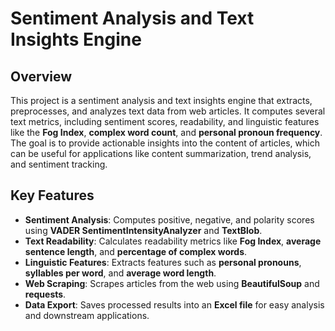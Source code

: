 # Sentiment Analysis and Text Insights Engine

## Overview
This project is a sentiment analysis and text insights engine that extracts, preprocesses, and analyzes text data from web articles. It computes several text metrics, including sentiment scores, readability, and linguistic features like the **Fog Index**, **complex word count**, and **personal pronoun frequency**. The goal is to provide actionable insights into the content of articles, which can be useful for applications like content summarization, trend analysis, and sentiment tracking.

## Key Features
- **Sentiment Analysis**: Computes positive, negative, and polarity scores using **VADER SentimentIntensityAnalyzer** and **TextBlob**.
- **Text Readability**: Calculates readability metrics like **Fog Index**, **average sentence length**, and **percentage of complex words**.
- **Linguistic Features**: Extracts features such as **personal pronouns**, **syllables per word**, and **average word length**.
- **Web Scraping**: Scrapes articles from the web using **BeautifulSoup** and **requests**.
- **Data Export**: Saves processed results into an **Excel file** for easy analysis and downstream applications.
